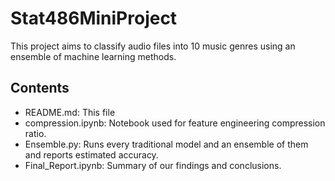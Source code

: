# Stat486MiniProject

This project aims to classify audio files into 10 music genres using an ensemble of machine learning methods. 

## Contents

- README.md: This file
- compression.ipynb: Notebook used for feature engineering compression ratio.
- Ensemble.py: Runs every traditional model and an ensemble of them and reports estimated accuracy.
- Final_Report.ipynb: Summary of our findings and conclusions.

